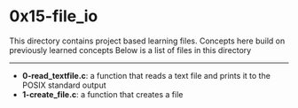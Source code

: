 # 0x15-file_io
This directory contains project based learning files.
Concepts here build on previously learned concepts
Below is a list of files in this directory

---
- **0-read_textfile.c**: a function that reads a text file and prints it to the POSIX standard  output
- **1-create_file.c**: a function that creates a file


